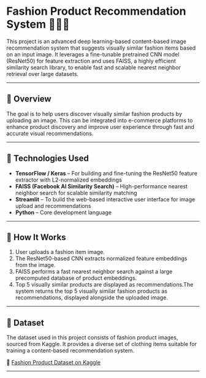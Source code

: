 # Fashion Product Recommendation System 👗🧥👕

This project is an advanced deep learning-based content-based image recommendation system that suggests visually similar fashion items based on an input image. It leverages a fine-tunable pretrained CNN model (ResNet50) for feature extraction and uses FAISS, a highly efficient similarity search library, to enable fast and scalable nearest neighbor retrieval over large datasets.

---

## 📌 Overview

The goal is to help users discover visually similar fashion products by uploading an image. This can be integrated into e-commerce platforms to enhance product discovery and improve user experience through fast and accurate visual recommendations.


---

## 🧠 Technologies Used

- **TensorFlow / Keras** – For building and fine-tuning the ResNet50 feature extractor with L2-normalized embeddings  
- **FAISS (Facebook AI Similarity Search)** – High-performance nearest neighbor search for scalable similarity matching 
- **Streamlit** – To build the web-based interactive user interface for image upload and recommendations  
- **Python** – Core development language  

---

## 🚀 How It Works

1. User uploads a fashion item image.  
2. The ResNet50-based CNN extracts normalized feature embeddings from the image.
3. FAISS performs a fast nearest neighbor search against a large precomputed database of product embeddings.
4. Top 5 visually similar products are displayed as recommendations.The system returns the top 5 visually similar fashion products as recommendations, displayed alongside the uploaded image.

---

## 📂 Dataset

The dataset used in this project consists of fashion product images, sourced from Kaggle. It provides a diverse set of clothing items suitable for training a content-based recommendation system.

🔗 [Fashion Product Dataset on Kaggle](https://www.kaggle.com/datasets/paramaggarwal/fashion-product-images-small)

---
